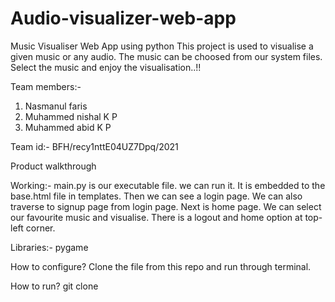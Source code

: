 # Audio-visualizer-web-app

Music Visualiser Web App using python
This project is used to visualise a given music or any audio. The music can be choosed from our system files. Select the music and enjoy the visualisation..!!

Team members:-
1. Nasmanul faris
2. Muhammed nishal K P
3. Muhammed abid K P

Team id:- 
BFH/recy1nttE04UZ7Dpq/2021

Product walkthrough


Working:-
main.py is our executable file. we can run it. It is embedded to the base.html file in templates. Then we can see a login page. We can also traverse to signup page from login page. Next is home page.
We can select our favourite music and visualise. There is a logout and home option at top-left corner.

Libraries:-
pygame

How to configure?
Clone the file from this repo and run through terminal.

How to run?
git clone 

